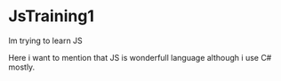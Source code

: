 # JsTraining1
Im trying to learn JS

Here i want to mention that JS is wonderfull language although i use C# mostly.
